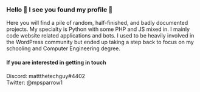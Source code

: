 ### Hello 👋 I see you found my profile 👀

Here you will find a pile of random, half-finished, and badly documented projects. My specialty is Python with some PHP and JS mixed in. I mainly code website related applications and bots. I used to be heavily involved in the WordPress community but ended up taking a step back to focus on my schooling and Computer Engineering degree.

#### If you are interested in getting in touch
Discord: mattthetechguy#4402 <br>
Twitter: @mpsparrow1

<!--
**mpsparrow/mpsparrow** is a ✨ _special_ ✨ repository because its `README.md` (this file) appears on your GitHub profile.

Here are some ideas to get you started:

- 🔭 I’m currently working on ...
- 🌱 I’m currently learning ...
- 👯 I’m looking to collaborate on ...
- 🤔 I’m looking for help with ...
- 💬 Ask me about ...
- 📫 How to reach me: ...
- 😄 Pronouns: ...
- ⚡ Fun fact: ...
-->
